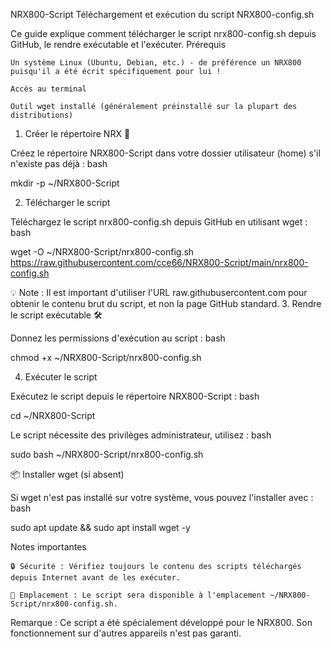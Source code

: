 NRX800-Script
Téléchargement et exécution du script NRX800-config.sh

Ce guide explique comment télécharger le script nrx800-config.sh depuis GitHub, le rendre exécutable et l'exécuter.
Prérequis

    Un système Linux (Ubuntu, Debian, etc.) - de préférence un NRX800 puisqu'il a été écrit spécifiquement pour lui !

    Accès au terminal

    Outil wget installé (généralement préinstallé sur la plupart des distributions)

1. Créer le répertoire NRX 📁

Créez le répertoire NRX800-Script dans votre dossier utilisateur (home) s'il n'existe pas déjà :
bash

mkdir -p ~/NRX800-Script

2. Télécharger le script

Téléchargez le script nrx800-config.sh depuis GitHub en utilisant wget :
bash

wget -O ~/NRX800-Script/nrx800-config.sh https://raw.githubusercontent.com/cce66/NRX800-Script/main/nrx800-config.sh

💡 Note : Il est important d'utiliser l'URL raw.githubusercontent.com pour obtenir le contenu brut du script, et non la page GitHub standard.
3. Rendre le script exécutable 🛠️

Donnez les permissions d'exécution au script :
bash

chmod +x ~/NRX800-Script/nrx800-config.sh

4. Exécuter le script

Exécutez le script depuis le répertoire NRX800-Script :
bash

cd ~/NRX800-Script

Le script nécessite des privilèges administrateur, utilisez :
bash

sudo bash ~/NRX800-Script/nrx800-config.sh

📦 Installer wget (si absent)

Si wget n'est pas installé sur votre système, vous pouvez l'installer avec :
bash

sudo apt update && sudo apt install wget -y

Notes importantes

    🔒 Sécurité : Vérifiez toujours le contenu des scripts téléchargés depuis Internet avant de les exécuter.

    📁 Emplacement : Le script sera disponible à l'emplacement ~/NRX800-Script/nrx800-config.sh.

Remarque : Ce script a été spécialement développé pour le NRX800. Son fonctionnement sur d'autres appareils n'est pas garanti.

